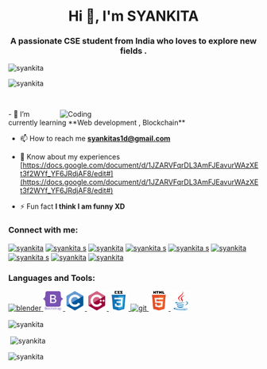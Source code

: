 <h1 align="center">Hi 👋, I'm SYANKITA</h1>
<h3 align="center">A passionate CSE student from India who loves to explore new fields .</h3>
<img src="https://media.wired.com/photos/5cc244c9af643e2f373ebb28/191:100/w_2400,h_1256,c_limit/Coding-Becomes-Criminal.jpg" alt="syankita" />

<p align="left"> <img src="https://komarev.com/ghpvc/?username=syankita&label=Profile%20views&color=0e75b6&style=flat" alt="syankita" /> </p>

<p align="left"> <a href="https://twitter.com/" target="blank"><img src="https://img.shields.io/twitter/follow/?logo=twitter&style=for-the-badge" alt="" /></a> </p>
<img align="right" alt="Coding" width="400" src="https://www.worldbook.com/images/WBBlog_KidsCoding.jpg">
- 🌱 I’m currently learning **Web development , Blockchain**

- 📫 How to reach me **syankitas1d@gmail.com**

- 📄 Know about my experiences [https://docs.google.com/document/d/1JZARVFqrDL3AmFJEavurWAzXEt3f2WYf_YF6JRdjAF8/edit#](https://docs.google.com/document/d/1JZARVFqrDL3AmFJEavurWAzXEt3f2WYf_YF6JRdjAF8/edit#)

- ⚡ Fun fact **I think I am funny XD**


<h3 align="left">Connect with me:</h3>
<p align="left">
<a href="https://codepen.io/syankit" target="blank"><img align="center" src="https://raw.githubusercontent.com/rahuldkjain/github-profile-readme-generator/master/src/images/icons/Social/codepen.svg" alt="syankita" height="30" width="40" /></a>
<a href="https://www.linkedin.com/in/syankita-s-a477861b7/" target="blank"><img align="center" src="https://raw.githubusercontent.com/rahuldkjain/github-profile-readme-generator/master/src/images/icons/Social/linked-in-alt.svg" alt="syankita s" height="30" width="40" /></a>
<a href="https://stackoverflow.com/users/18668055/syankita" target="blank"><img align="center" src="https://raw.githubusercontent.com/rahuldkjain/github-profile-readme-generator/master/src/images/icons/Social/stack-overflow.svg" alt="syankita" height="30" width="40" /></a>
<a href="https://fb.com/syankita s" target="blank"><img align="center" src="https://raw.githubusercontent.com/rahuldkjain/github-profile-readme-generator/master/src/images/icons/Social/facebook.svg" alt="syankita s" height="30" width="40" /></a>
<a href="https://www.instagram.com/syankita_x_10/" target="blank"><img align="center" src="https://raw.githubusercontent.com/rahuldkjain/github-profile-readme-generator/master/src/images/icons/Social/instagram.svg" alt="syankita s" height="30" width="40" /></a>
<a href="https://www.codechef.com/users/syankita" target="blank"><img align="center" src="https://cdn.jsdelivr.net/npm/simple-icons@3.1.0/icons/codechef.svg" alt="syankita" height="30" width="40" /></a>
<a href="https://www.hackerrank.com/syanmarshall10" target="blank"><img align="center" src="https://raw.githubusercontent.com/rahuldkjain/github-profile-readme-generator/master/src/images/icons/Social/hackerrank.svg" alt="syankita s" height="30" width="40" /></a>
<a href="https://codeforces.com/profile/syankita" target="blank"><img align="center" src="https://raw.githubusercontent.com/rahuldkjain/github-profile-readme-generator/master/src/images/icons/Social/codeforces.svg" alt="syankita" height="30" width="40" /></a>
<a href="https://www.leetcode.com/syankita" target="blank"><img align="center" src="https://raw.githubusercontent.com/rahuldkjain/github-profile-readme-generator/master/src/images/icons/Social/leet-code.svg" alt="syankita" height="30" width="40" /></a>
</p>

<h3 align="left">Languages and Tools:</h3>
<p align="left"> <a href="https://www.blender.org/" target="_blank" rel="noreferrer"> <img src="https://download.blender.org/branding/community/blender_community_badge_white.svg" alt="blender" width="40" height="40"/> </a> <a href="https://getbootstrap.com" target="_blank" rel="noreferrer"> <img src="https://raw.githubusercontent.com/devicons/devicon/master/icons/bootstrap/bootstrap-plain-wordmark.svg" alt="bootstrap" width="40" height="40"/> </a> <a href="https://www.cprogramming.com/" target="_blank" rel="noreferrer"> <img src="https://raw.githubusercontent.com/devicons/devicon/master/icons/c/c-original.svg" alt="c" width="40" height="40"/> </a> <a href="https://www.w3schools.com/cpp/" target="_blank" rel="noreferrer"> <img src="https://raw.githubusercontent.com/devicons/devicon/master/icons/cplusplus/cplusplus-original.svg" alt="cplusplus" width="40" height="40"/> </a> <a href="https://www.w3schools.com/css/" target="_blank" rel="noreferrer"> <img src="https://raw.githubusercontent.com/devicons/devicon/master/icons/css3/css3-original-wordmark.svg" alt="css3" width="40" height="40"/> </a> <a href="https://git-scm.com/" target="_blank" rel="noreferrer"> <img src="https://www.vectorlogo.zone/logos/git-scm/git-scm-icon.svg" alt="git" width="40" height="40"/> </a> <a href="https://www.w3.org/html/" target="_blank" rel="noreferrer"> <img src="https://raw.githubusercontent.com/devicons/devicon/master/icons/html5/html5-original-wordmark.svg" alt="html5" width="40" height="40"/> </a> <a href="https://www.java.com" target="_blank" rel="noreferrer"> <img src="https://raw.githubusercontent.com/devicons/devicon/master/icons/java/java-original.svg" alt="java" width="40" height="40"/> </a> </p>


<p><img align="center" src="https://github-readme-stats.vercel.app/api/top-langs?username=syankita&show_icons=true&locale=en&layout=compact" alt="syankita" /></p>

<p>&nbsp;<img align="center" src="https://github-readme-stats.vercel.app/api?username=syankita&show_icons=true&locale=en" alt="syankita" /></p>

<p><img align="center" src="https://github-readme-streak-stats.herokuapp.com/?user=syankita&" alt="syankita" /></p>
